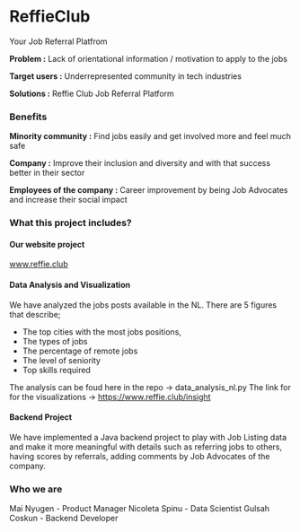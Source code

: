 # ReffieClub
Your Job Referral Platfrom


**Problem :** Lack of orientational information / motivation to apply to the jobs

**Target users :** Underrepresented community in tech industries

**Solutions :** Reffie Club Job Referral Platform


### Benefits

**Minority community :** Find jobs easily and get involved more and feel much safe

**Company :** Improve their inclusion and diversity and with that success better in their sector

**Employees of the company :** Career improvement by being Job Advocates and increase their social impact


### What this project includes? 


#### Our website project

www.reffie.club


#### Data Analysis and Visualization

We have analyzed the jobs posts available in the NL. There are 5 figures that describe;
 - The top cities with the most jobs positions, 
 - The types of jobs
 - The percentage of remote jobs
 - The level of seniority
 - Top skills required
 

The analysis can be foud here in the repo -> data_analysis_nl.py
The link for for the visualizations -> https://www.reffie.club/insight



#### Backend Project

We have implemented a Java backend project to play with Job Listing data and make it more meaningful 
with details such as referring jobs to others, having scores by referrals, adding comments by Job Advocates of the company.


### Who we are

Mai Nyugen - Product Manager
Nicoleta Spinu - Data Scientist
Gulsah Coskun - Backend Developer



